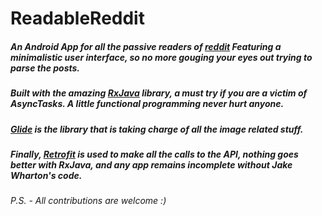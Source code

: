 # ReadableReddit

##### An Android App for all the passive readers of [reddit](https://www.reddit.com) Featuring a minimalistic user interface, so no more gouging your eyes out trying to parse the posts.

##### Built with the amazing [RxJava](https://github.com/ReactiveX/RxJava) library, a must try if you are a victim of AsyncTasks. A little functional programming never hurt anyone. 

##### [Glide](https://github.com/bumptech/glide) is the library that is taking charge of all the image related stuff. 

##### Finally, [Retrofit](http://square.github.io/retrofit/) is used to make all the calls to the API, nothing goes better with RxJava, and any app remains incomplete without Jake Wharton's code.

###### P.S. - All contributions are welcome :)
